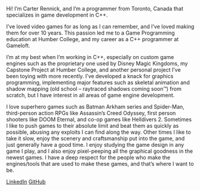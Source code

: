Hi! I’m Carter Rennick, and I’m a programmer from Toronto, Canada that specializes in game development in C++.

I’ve loved video games for as long as I can remember, and I’ve loved making them for over 10 years. This passion led me to a Game Programming education at Humber College, and my career as a C++ programmer at Gameloft.

I’m at my best when I’m working in C++, especially on custom game engines such as the proprietary one used by Disney Magic Kingdoms, my Capstone Project at Humber College, and another personal project I’ve been toying with more recently. I’ve developed a knack for graphics programming, implementing major features such as skeletal animation and shadow mapping (old school – raytraced shadows coming soon™) from scratch, but I have interest in all areas of game engine development.

I love superhero games such as Batman Arkham series and Spider-Man, third-person action RPGs like Assassin’s Creed Odyssey, first person shooters like DOOM Eternal, and co-op games like Helldivers 2. Sometimes I like to push games to their absolute limit and beat them as quickly as possible, abusing any exploits I can find along the way. Other times I like to take it slow, enjoy the scenery and craftsmanship put into the game, and just generally have a good time. I enjoy studying the game design in any game I play, and I also enjoy pixel-peeping all the graphical goodness in the newest games. I have a deep respect for the people who make the engines/tools that are used to make these games, and that’s where I want to be.

[LinkedIn](https://www.linkedin.com/in/carterrennick/)
[GitHub](https://github.com/ShikenNuggets)